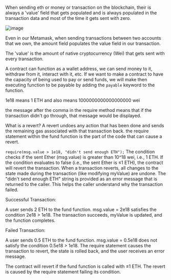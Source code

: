 When sending eth or money or transaction on the blockchain, their is always a 'value' field that gets populated and is always populated in the transaction data and most of the time it gets sent with zero.

![image](https://github.com/user-attachments/assets/16b33760-8b46-4e30-84ad-8a2cb02c52ea)

Even in our Metamask, when sending transactions between two accounts that we own, the amount field populates the value field in our transaction.

The 'value' is the amount of native cryptocurrency (Wei) that gets sent with every transaction.

A contract can function as a wallet address, we can send money to it, withdraw from it, interact with it, etc. If we want to make a contract to have the capacity of being used to pay or send funds, we will make then executing function to be payable by adding the `payable` keyword to the function.

1e18 means 1 ETH and also means 1000000000000000000 wei

the message after the comma in the require method means that if the transaction didn't go through, that message would be displayed.

What is a revert? A revert undoes any action that has been done and sends the remaining gas associated with that transaction back.
the require statement within the fund function is the part of the code that can cause a revert. 

`require(msg.value > 1e18, "didn't send enough ETH");`
The condition checks if the sent Ether (msg.value) is greater than 10^18  wei, i.e., 1 ETH.
If the condition evaluates to false (i.e., the sent Ether is ≤1 ETH), the contract will revert the transaction. When a transaction reverts, all changes to the state made during the transaction (like modifying myValue) are undone. The "didn't send enough ETH" string is provided as an error message that is returned to the caller. This helps the caller understand why the transaction failed. 

Successful Transaction:

A user sends 2 ETH to the fund function.
msg.value = 2e18 satisfies the condition 2e18 > 1e18.
The transaction succeeds, myValue is updated, and the function completes.

Failed Transaction:

A user sends 0.5 ETH to the fund function.
msg.value = 0.5e18 does not satisfy the condition 0.5e18 > 1e18.
The require statement causes the transaction to revert, the state is rolled back, and the user receives an error message.

The contract will revert if the fund function is called with ≤1 ETH. The revert is caused by the require statement failing its condition.
